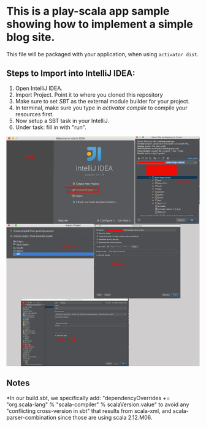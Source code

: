 This is a play-scala app sample showing how to implement a simple blog site.
=================================

This file will be packaged with your application, when using `activator dist`.


Steps to Import into IntelliJ IDEA:
-----------------------------------
1. Open IntelliJ IDEA.
2. Import Project. Point it to where you cloned this repository
3. Make sure to set *SBT* as the external module builder for your project.
4. In terminal, make sure you type in *activator compile* to compile your resources first.
5. Now setup a SBT task in your IntelliJ.
6. Under task: fill in with "run".

![Setup Guide Step by Step Photos](https://raw.githubusercontent.com/ngoctranfire/play-blog-sample/master/readme-guide-images/setup/setup-guide.jpg "Setting up Guide")

Notes
-----
*In our build.sbt, we specifically add:
"dependencyOverrides += "org.scala-lang" % "scala-compiler" % scalaVersion.value"
to avoid any "conflicting cross-version in sbt" that results from scala-xml, and
scala-parser-combination since those are using scala 2.12.M06.


